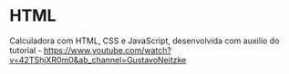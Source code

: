 # HTML
Calculadora com HTML, CSS e JavaScript, desenvolvida com auxilio do tutorial - https://www.youtube.com/watch?v=42TShjXR0m0&ab_channel=GustavoNeitzke



